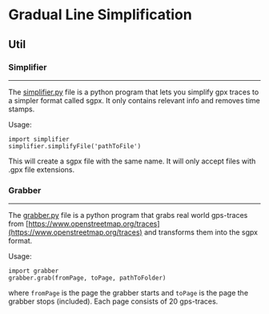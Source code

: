 # Gradual Line Simplification

## Util

### Simplifier

---

The [simplifier.py](simplifier.py) file is a python program that lets you simplify gpx traces to a simpler format called sgpx. It only contains relevant info and removes time stamps.

Usage:

    import simplifier
    simplifier.simplifyFile('pathToFile')

This will create a sgpx file with the same name. It will only accept files with .gpx file extensions.

### Grabber

---

The [grabber.py](grabber.py) file is a python program that grabs real world gps-traces from [https://www.openstreetmap.org/traces](https://www.openstreetmap.org/traces) and transforms them into the sgpx format.

Usage:

    import grabber
    grabber.grab(fromPage, toPage, pathToFolder)

where `fromPage` is the page the grabber starts and `toPage` is the page the grabber stops (included). Each page consists of 20 gps-traces.
